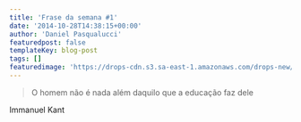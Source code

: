 ```yaml
---
title: 'Frase da semana #1'
date: '2014-10-28T14:38:15+00:00'
author: 'Daniel Pasqualucci'
featuredpost: false
templateKey: blog-post
tags: []
featuredimage: 'https://drops-cdn.s3.sa-east-1.amazonaws.com/drops-new/wp-content/uploads/2014/10/28143815/kant-150x150.png'
---
```

> O homem não é nada além daquilo que a educação faz dele

 Immanuel Kant